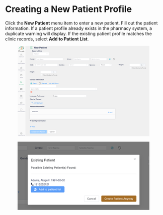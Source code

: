 # Creating a New Patient Profile

Click the **New Patient** menu item to enter a new patient. Fill out the patient information. If a patient profile already exists in the pharmacy system, a duplicate warning will display. If the existing patient profile matches the clinic records, select **Add to Patient List**.

<figure><img src="../.gitbook/assets/image (50).png" alt=""><figcaption></figcaption></figure>

<figure><img src="../.gitbook/assets/image (52).png" alt="" width="563"><figcaption></figcaption></figure>
